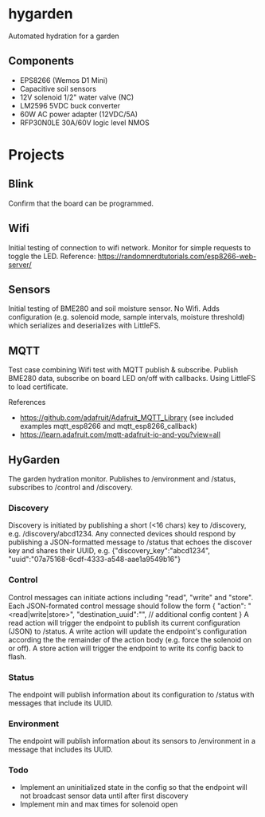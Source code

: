 # hygarden
Automated hydration for a garden

## Components
* EPS8266 (Wemos D1 Mini)
* Capacitive soil sensors
* 12V solenoid 1/2" water valve (NC)
* LM2596 5VDC buck converter
* 60W AC power adapter (12VDC/5A)
* RFP30N0LE 30A/60V logic level NMOS

# Projects
## Blink
Confirm that the board can be programmed. 

## Wifi
Initial testing of connection to wifi network. Monitor for simple requests to toggle the LED.
Reference: https://randomnerdtutorials.com/esp8266-web-server/

## Sensors
Initial testing of BME280 and soil moisture sensor. No Wifi. Adds configuration
(e.g. solenoid mode, sample intervals, moisture threshold) which serializes
and deserializes with LittleFS.

## MQTT
Test case combining Wifi test with MQTT publish & subscribe. Publish BME280 data,
subscribe on board LED on/off with callbacks. Using LittleFS to load certificate.

References
* https://github.com/adafruit/Adafruit_MQTT_Library (see included examples mqtt_esp8266 and mqtt_esp8266_callback)
* https://learn.adafruit.com/mqtt-adafruit-io-and-you?view=all

## HyGarden
The garden hydration monitor. Publishes to /environment and /status, subscribes to
/control and /discovery. 
### Discovery
Discovery is initiated by publishing a short (<16 chars) key to /discovery, e.g.
/discovery/abcd1234. Any connected devices should respond by publishing a JSON-formatted
message to /status that echoes the discover key and shares their UUID, e.g. 
{"discovery_key":"abcd1234", "uuid":"07a75168-6cdf-4333-a548-aae1a9549b16"}

### Control
Control messages can initiate actions including "read", "write" and "store".
Each JSON-formated control message should follow the form 
{
  "action": "<read|write|store>",
  "destination_uuid":"<uuid>",
  // additional config content
}
A read action will trigger the endpoint to publish its current configuration (JSON)
to /status. A write action will update the endpoint's configuration according the 
the remainder of the action body (e.g. force the solenoid on or off). A store action
will trigger the endpoint to write its config back to flash.

### Status
The endpoint will publish information about its configuration to /status with
messages that include its UUID.

### Environment
The endpoint will publish information about its sensors to /environment in a 
message that includes its UUID.

### Todo
* Implement an uninitialized state in the config so that the endpoint will not
broadcast sensor data until after first discovery
* Implement min and max times for solenoid open
